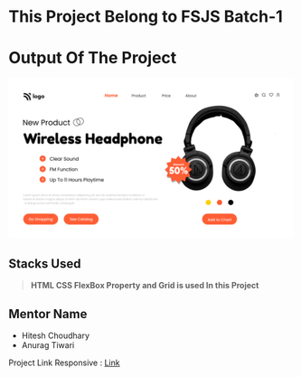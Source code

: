 # This Project Belong to FSJS Batch-1
# Output Of The Project
![Output](./Images/BannerImage.png)

## Stacks Used
>**HTML CSS FlexBox Property and Grid is used In this Project**

## Mentor Name
* Hitesh Choudhary
* Anurag Tiwari

Project Link Responsive : [Link](https://headphone-project-ineuron.netlify.app/)